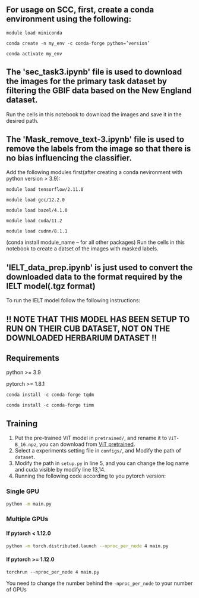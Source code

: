 ## For usage on SCC, first, create a conda environment using the following:
```
module load miniconda
```
```
conda create -n my_env -c conda-forge python=’version’
```
```
conda activate my_env
```

## The 'sec_task3.ipynb' file is used to download the images for the primary task dataset by filtering the GBIF data based on the New England dataset.
Run the cells in this notebook to download the images and save it in the desired path.

## The 'Mask_remove_text-3.ipynb' file is used to remove the labels from the image so that there is no bias influencing the classifier.
Add the following modules first(after creating a conda nevironment with python version > 3.9): 
```
module load tensorflow/2.11.0
```
```
module load gcc/12.2.0
```
```
module load bazel/4.1.0
```
```
module load cuda/11.2
```
```
module load cudnn/8.1.1
```
(conda install module_name – for all other packages)
Run the cells in this notebook to create a datset of the images with masked labels.

## 'IELT_data_prep.ipynb' is just used to convert the downloaded data to the format required by the IELT model(.tgz format)

To run the IELT model follow the following instructions:
## !! NOTE THAT THIS MODEL HAS BEEN SETUP TO RUN ON THEIR CUB DATASET, NOT ON THE DOWNLOADED HERBARIUM DATASET !!
## Requirements

python     >= 3.9

pytorch	>= 1.8.1
```
conda install -c conda-forge tqdm
```
```
conda install -c conda-forge timm
```

## Training

1. Put the pre-trained ViT model in `pretrained/`, and rename it to `ViT-B_16.npz`, you can download from [ViT pretrained](https://console.cloud.google.com/storage/browser/_details/vit_models/imagenet21k/ViT-B_16.npz).
2. Select a experiments setting file in `configs/`, and Modify the path of `dataset`.
3. Modify the path in `setup.py` in line 5, and you can change the log name and cuda visible by modify line 13,14.
4. Running the following code according to you pytorch version:

### Single GPU

```bash
python -m main.py
```

### Multiple GPUs

#### If pytorch < 1.12.0

```bash
python -m torch.distributed.launch --nproc_per_node 4 main.py 
```

#### If pytorch >= 1.12.0

```
torchrun --nproc_per_node 4 main.py
```

You need to change the number behind the `-nproc_per_node` to your number of GPUs

